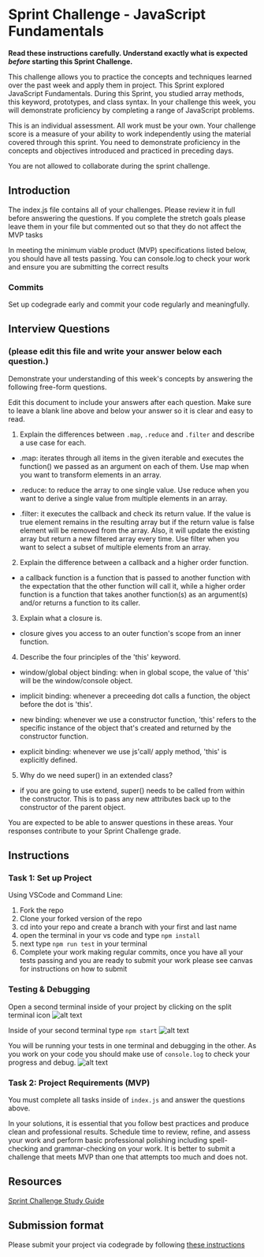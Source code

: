 # Sprint Challenge - JavaScript Fundamentals

**Read these instructions carefully. Understand exactly what is expected _before_ starting this Sprint Challenge.**

This challenge allows you to practice the concepts and techniques learned over the past week and apply them in project. This Sprint explored JavaScript Fundamentals. During this Sprint, you studied array methods, this keyword, prototypes, and class syntax. In your challenge this week, you will demonstrate proficiency by completing a range of JavaScript problems.

This is an individual assessment. All work must be your own. Your challenge score is a measure of your ability to work independently using the material covered through this sprint. You need to demonstrate proficiency in the concepts and objectives introduced and practiced in preceding days.

You are not allowed to collaborate during the sprint challenge. 

## Introduction

The index.js file contains all of your challenges. Please review it in full before answering the questions. If you complete the stretch goals please leave them in your file but commented out so that they do not affect the MVP tasks 

In meeting the minimum viable product (MVP) specifications listed below, you should have all tests passing. You can console.log to check your work and ensure you are submitting the correct results 

### Commits

Set up codegrade early and commit your code regularly and meaningfully. 

## Interview Questions
### (please edit this file and write your answer below each question.)
Demonstrate your understanding of this week's concepts by answering the following free-form questions.

Edit this document to include your answers after each question. Make sure to leave a blank line above and below your answer so it is clear and easy to read.

1. Explain the differences between `.map`, `.reduce` and `.filter` and describe a use case for each. 

- .map: iterates through all items in the given iterable and executes the function() we passed as an argument on each of them. Use map when you want to transform elements in an array.

- .reduce: to reduce the array to one single value. Use reduce when you want to derive a single value from multiple elements in an array.

- .filter: it executes the callback and check its return value. If the value is true element remains in the resulting array but if the return value is false element will be removed from the array. Also, it will update the existing array but return a new filtered array every time. Use filter when you want to select a subset of multiple elements from an array.

2. Explain the difference between a callback and a higher order function.

- a callback function is a function that is passed to another function with the expectation that the other function will call it, while a higher order function is a function that takes another function(s) as an argument(s) and/or returns a function to its caller. 

3. Explain what a closure is.

- closure gives you access to an outer function's scope from an inner function. 

4. Describe the four principles of the 'this' keyword.

- window/global object binding: when in global scope, the value of 'this' will be the window/console object.

- implicit binding: whenever a preceeding dot calls a function, the object before the dot is 'this'.

- new binding: whenever we use a constructor function, 'this' refers to the specific instance of the object that's created and returned by the constructor function. 

- explicit binding: whenever we use js'call/ apply method, 'this' is explicitly defined.

5. Why do we need super() in an extended class?

- if you are going to use extend, super() needs to be called from within the constructor. This is to pass any new attributes back up to the constructor of the parent object. 

You are expected to be able to answer questions in these areas. Your responses contribute to your Sprint Challenge grade. 

## Instructions

### Task 1: Set up Project

Using VSCode and Command Line:


1. Fork the repo
2. Clone your forked version of the repo
3. cd into your repo and create a branch with your first and last name
4. open the terminal in your vs code and type `npm install`
5. next type `npm run test` in your terminal
6. Complete your work making regular commits, once you have all your tests passing and you are ready to submit your work please see canvas for instructions on how to submit

### Testing & Debugging

Open a second terminal inside of your project by clicking on the split terminal icon
![alt text](assets/split_terminal.png "Split Terminal")

Inside of your second terminal type `npm start` 
![alt text](assets/npm_start.png "type npm start")

You will be running your tests in one terminal and debugging in the other. As you work on your code you should make use of `console.log` to check your progress and debug.
![alt text](assets/tests_debug_terminal_final.png "your terminal should look like this")

### Task 2: Project Requirements (MVP)

You must complete all tasks inside of `index.js` and answer the questions above.

In your solutions, it is essential that you follow best practices and produce clean and professional results. Schedule time to review, refine, and assess your work and perform basic professional polishing including spell-checking and grammar-checking on your work. It is better to submit a challenge that meets MVP than one that attempts too much and does not.

## Resources
 
 [Sprint Challenge Study Guide](https://www.notion.so/lambdaschool/Unit-1-Sprint-3-Study-Guide-033a9a00659a4ef98c12eb97e49a6110)

## Submission format

Please submit your project via codegrade by following [these instructions](https://www.notion.so/lambdaschool/Submitting-an-assignment-via-Code-Grade-A-Step-by-Step-Walkthrough-07bd65f5f8364e709ecb5064735ce374)

